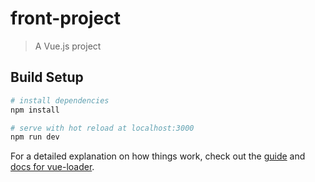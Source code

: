 # front-project

> A Vue.js project

## Build Setup

``` bash
# install dependencies
npm install

# serve with hot reload at localhost:3000
npm run dev

```

For a detailed explanation on how things work, check out the [guide](http://vuejs-templates.github.io/webpack/) and [docs for vue-loader](http://vuejs.github.io/vue-loader).
